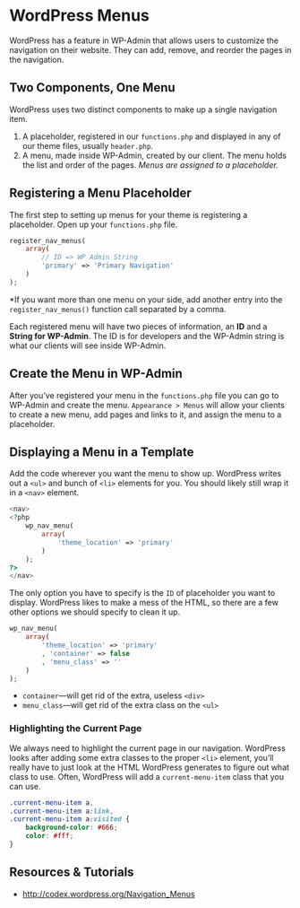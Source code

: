 # WordPress Menus

WordPress has a feature in WP-Admin that allows users to customize the navigation on their website. They can add, remove, and reorder the pages in the navigation.

## Two Components, One Menu

WordPress uses two distinct components to make up a single navigation item.

1. A placeholder, registered in our `functions.php` and displayed in any of our theme files, usually `header.php`.
2. A menu, made inside WP-Admin, created by our client. The menu holds the list and order of the pages. *Menus are assigned to a placeholder.*

## Registering a Menu Placeholder

The first step to setting up menus for your theme is registering a placeholder. Open up your `functions.php` file.

```php
register_nav_menus(
	array(
		// ID => WP Admin String
		'primary' => 'Primary Navigation'
	)
);
```

*If you want more than one menu on your side, add another entry into the `register_nav_menus()` function call separated by a comma.

Each registered menu will have two pieces of information, an **ID** and a **String for WP-Admin**. The ID is for developers and the WP-Admin string is what our clients will see inside WP-Admin.

## Create the Menu in WP-Admin

After you’ve registered your menu in the `functions.php` file you can go to WP-Admin and create the menu. `Appearance > Menus` will allow your clients to create a new menu, add pages and links to it, and assign the menu to a placeholder.

## Displaying a Menu in a Template

Add the code wherever you want the menu to show up. WordPress writes out a `<ul>` and bunch of `<li>` elements for you. You should likely still wrap it in a `<nav>` element.

```php
<nav>
<?php
	wp_nav_menu(
		array(
			'theme_location' => 'primary'
		)
	);
?>
</nav>
```

The only option you have to specify is the `ID` of placeholder you want to display. WordPress likes to make a mess of the HTML, so there are a few other options we should specify to clean it up.

```php
wp_nav_menu(
	array(
		'theme_location' => 'primary'
		, 'container' => false
		, 'menu_class' => ''
	)
);
```

- `container`—will get rid of the extra, useless `<div>`
- `menu_class`—will get rid of the extra class on the `<ul>`

### Highlighting the Current Page

We always need to highlight the current page in our navigation. WordPress looks after adding some extra classes to the proper `<li>` element, you’ll really have to just look at the HTML WordPress generates to figure out what class to use. Often, WordPress will add a `current-menu-item` class that you can use.

```css
.current-menu-item a,
.current-menu-item a:link,
.current-menu-item a:visited {
	background-color: #666;
	color: #fff;
}
```

## Resources & Tutorials

- <http://codex.wordpress.org/Navigation_Menus>
